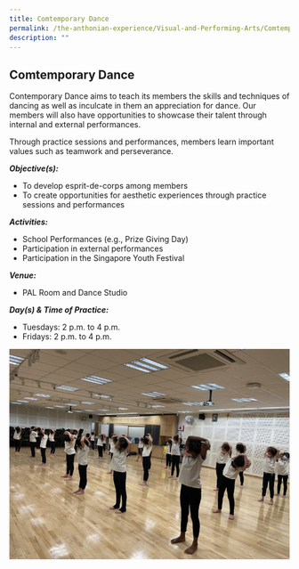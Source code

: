 ```yaml
---
title: Comtemporary Dance
permalink: /the-anthonian-experience/Visual-and-Performing-Arts/Comtemporary-Dance/
description: ""
---
```


## Comtemporary Dance

Contemporary Dance aims to teach its members the skills and techniques of dancing as well as inculcate in them an appreciation for dance. Our members will also have opportunities to showcase their talent through internal and external performances. 

Through practice sessions and performances, members learn important values such as teamwork and perseverance.

  

_**Objective(s):**_ 

*   To develop esprit-de-corps among members
*   To create opportunities for aesthetic experiences through practice sessions and performances

  

_**Activities:**_

*   School Performances (e.g., Prize Giving Day)
*   Participation in external performances
*   Participation in the Singapore Youth Festival

  

_**Venue:**_ 

*   PAL Room and Dance Studio

  

_**Day(s) & Time of Practice:**_

*   Tuesdays: 2 p.m. to 4 p.m. 
*   Fridays: 2 p.m. to 4 p.m.

![](/images/Contemporary%20Dance%202.jpeg)
